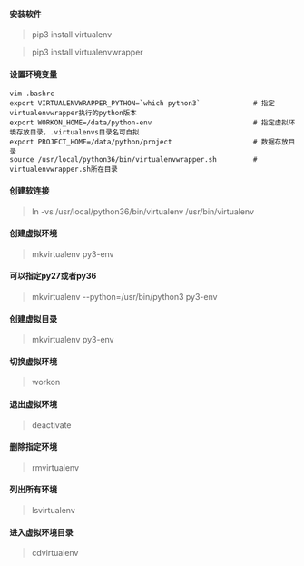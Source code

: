 #### 安装软件
> pip3 install virtualenv

> pip3 install virtualenvwrapper

#### 设置环境变量
```
vim .bashrc
export VIRTUALENVWRAPPER_PYTHON=`which python3`             # 指定virtualenvwrapper执行的python版本
export WORKON_HOME=/data/python-env                         # 指定虚拟环境存放目录，.virtualenvs目录名可自拟
export PROJECT_HOME=/data/python/project                    # 数据存放目录
source /usr/local/python36/bin/virtualenvwrapper.sh         # virtualenvwrapper.sh所在目录
```
#### 创建软连接
> ln -vs /usr/local/python36/bin/virtualenv /usr/bin/virtualenv
#### 创建虚拟环境
> mkvirtualenv py3-env
#### 可以指定py27或者py36
> mkvirtualenv --python=/usr/bin/python3 py3-env
#### 创建虚拟目录
> mkvirtualenv py3-env
#### 切换虚拟环境
> workon
#### 退出虚拟环境
> deactivate
#### 删除指定环境
> rmvirtualenv
#### 列出所有环境
> lsvirtualenv
#### 进入虚拟环境目录
> cdvirtualenv 
